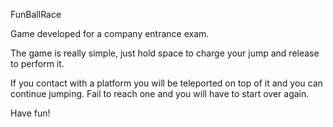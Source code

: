 FunBallRace

Game developed for a company entrance exam.

The game is really simple, just hold space to charge your jump and release to perform it.

If you contact with a platform you will be teleported on top of it and you can continue jumping.
Fail to reach one and you will have to start over again.

Have fun!
